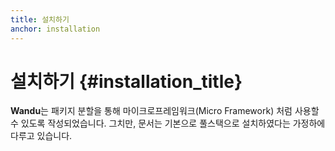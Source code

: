 ```yaml
---
title: 설치하기
anchor: installation
---
```


# 설치하기 {#installation_title}

**Wandu**는 패키지 분할을 통해 마이크로프레임워크(Micro Framework) 처럼 사용할 수 있도록 작성되었습니다. 그치만,
문서는 기본으로 풀스택으로 설치하였다는 가정하에 다루고 있습니다.
